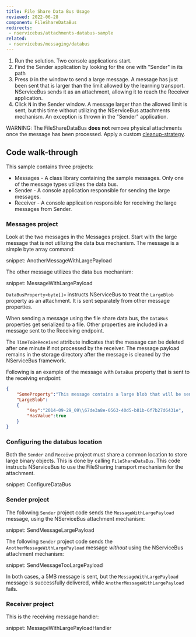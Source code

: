 ```yaml
---
title: File Share Data Bus Usage
reviewed: 2022-06-28
component: FileShareDataBus
redirects:
 - nservicebus/attachments-databus-sample
related:
 - nservicebus/messaging/databus
---
```


 1. Run the solution. Two console applications start.
 1. Find the Sender application by looking for the one with "Sender" in its path
 1. Press <kbd>D</kbd> in the window to send a large message. A message has just been sent that is larger than the limit allowed by the learning transport. NServiceBus sends it as an attachment, allowing it to reach the Receiver application.
 1. Click <kbd>N</kbd> in the Sender window. A message larger than the allowed limit is sent, but this time without utilizing the NServiceBus attachments mechanism. An exception is thrown in the "Sender" application.

WARNING: The FileShareDataBus **does not** remove physical attachments once the message has been processed. Apply a custom [cleanup-strategy](/nservicebus/messaging/databus/file-share.md#cleanup-strategy).

## Code walk-through

This sample contains three projects:

* Messages - A class library containing the sample messages. Only one of the message types utilizes the data bus.
* Sender - A console application responsible for sending the large messages.
* Receiver - A console application responsible for receiving the large messages from Sender.

### Messages project

Look at the two messages in the Messages project. Start with the large message that is not utilizing the data bus mechanism. The message is a simple byte array command:

snippet: AnotherMessageWithLargePayload

The other message utilizes the data bus mechanism:

snippet: MessageWithLargePayload

`DataBusProperty<byte[]>` instructs NServiceBus to treat the `LargeBlob` property as an attachment. It is sent separately from other message properties.

When sending a message using the file share data bus, the `DataBus` properties get serialized to a file. Other properties are included in a message sent to the Receiving endpoint.

The `TimeToBeReceived` attribute indicates that the message can be deleted after one minute if not processed by the receiver. The message payload remains in the storage directory after the message is cleaned by the NServiceBus framework.

Following is an example of the message with `DataBus` property that is sent to the receiving endpoint:

```json
{
    "SomeProperty":"This message contains a large blob that will be sent on the data bus",
    "LargeBlob":
    {
        "Key":"2014-09-29_09\\67de3a8e-0563-40d5-b81b-6f7b27d6431e",
        "HasValue":true
    }
}
```

### Configuring the databus location

Both the `Sender` and `Receive` project must share a common location to store large binary objects. This is done by calling `FileShareDataBus`. This code instructs NServiceBus to use the FileSharing transport mechanism for the attachment.

snippet: ConfigureDataBus

### Sender project

The following `Sender` project code sends the `MessageWithLargePayload` message, using the NServiceBus attachment mechanism:

snippet: SendMessageLargePayload

The following `Sender` project code sends the `AnotherMessageWithLargePayload` message _without_ using the NServiceBus attachment mechanism:

snippet: SendMessageTooLargePayload

In both cases, a 5MB message is sent, but the `MessageWithLargePayload` message is successfully delivered, while `AnotherMessageWithLargePayload` fails.

### Receiver project

This is the receiving message handler:

snippet: MessageWithLargePayloadHandler
